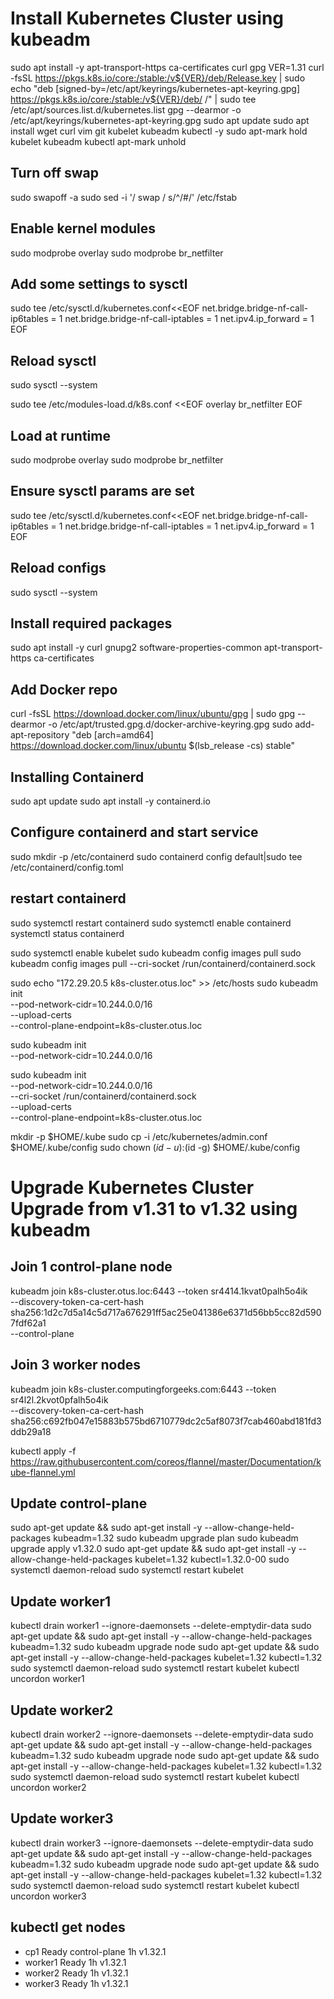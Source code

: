 # Install Kubernetes Cluster using kubeadm

sudo apt install -y apt-transport-https ca-certificates curl gpg
VER=1.31
curl -fsSL https://pkgs.k8s.io/core:/stable:/v${VER}/deb/Release.key | sudo echo "deb [signed-by=/etc/apt/keyrings/kubernetes-apt-keyring.gpg] https://pkgs.k8s.io/core:/stable:/v${VER}/deb/ /" | sudo tee /etc/apt/sources.list.d/kubernetes.list gpg --dearmor -o /etc/apt/keyrings/kubernetes-apt-keyring.gpg
sudo apt update
sudo apt install wget curl vim git kubelet kubeadm kubectl -y
sudo apt-mark hold kubelet kubeadm kubectl
apt-mark unhold

## Turn off swap
sudo swapoff -a 
sudo sed -i '/ swap / s/^/#/' /etc/fstab

## Enable kernel modules
sudo modprobe overlay
sudo modprobe br_netfilter

## Add some settings to sysctl
sudo tee /etc/sysctl.d/kubernetes.conf<<EOF
net.bridge.bridge-nf-call-ip6tables = 1
net.bridge.bridge-nf-call-iptables = 1
net.ipv4.ip_forward = 1
EOF

## Reload sysctl
sudo sysctl --system

sudo tee /etc/modules-load.d/k8s.conf <<EOF
overlay
br_netfilter
EOF

## Load at runtime
sudo modprobe overlay
sudo modprobe br_netfilter

## Ensure sysctl params are set
sudo tee /etc/sysctl.d/kubernetes.conf<<EOF
net.bridge.bridge-nf-call-ip6tables = 1
net.bridge.bridge-nf-call-iptables = 1
net.ipv4.ip_forward = 1
EOF

## Reload configs
sudo sysctl --system

## Install required packages
sudo apt install -y curl gnupg2 software-properties-common apt-transport-https ca-certificates

## Add Docker repo
curl -fsSL https://download.docker.com/linux/ubuntu/gpg | sudo gpg --dearmor -o /etc/apt/trusted.gpg.d/docker-archive-keyring.gpg
sudo add-apt-repository "deb [arch=amd64] https://download.docker.com/linux/ubuntu $(lsb_release -cs) stable"

## Installing Containerd
sudo apt update
sudo apt install -y containerd.io
## Configure containerd and start service
sudo mkdir -p /etc/containerd
sudo containerd config default|sudo tee /etc/containerd/config.toml
## restart containerd
sudo systemctl restart containerd
sudo systemctl enable containerd
systemctl status containerd

sudo systemctl enable kubelet
sudo kubeadm config images pull
sudo kubeadm config images pull --cri-socket /run/containerd/containerd.sock

sudo echo "172.29.20.5 k8s-cluster.otus.loc" >> /etc/hosts
sudo kubeadm init \
  --pod-network-cidr=10.244.0.0/16 \
  --upload-certs \
  --control-plane-endpoint=k8s-cluster.otus.loc

sudo kubeadm init \
  --pod-network-cidr=10.244.0.0/16

sudo kubeadm init \
  --pod-network-cidr=10.244.0.0/16 \
  --cri-socket /run/containerd/containerd.sock \
  --upload-certs \
  --control-plane-endpoint=k8s-cluster.otus.loc

 mkdir -p $HOME/.kube
 sudo cp -i /etc/kubernetes/admin.conf $HOME/.kube/config
 sudo chown $(id -u):$(id -g) $HOME/.kube/config

# Upgrade Kubernetes Cluster Upgrade from v1.31 to v1.32 using kubeadm
## Join 1 control-plane node
kubeadm join k8s-cluster.otus.loc:6443 --token sr4414.1kvat0palh5o4ik \
    --discovery-token-ca-cert-hash sha256:1d2c7d5a14c5d717a676291ff5ac25e041386e6371d56bb5cc82d5907fdf62a1 \
    --control-plane 
## Join 3 worker nodes
kubeadm join k8s-cluster.computingforgeeks.com:6443 --token sr4l2l.2kvot0pfalh5o4ik \
    --discovery-token-ca-cert-hash sha256:c692fb047e15883b575bd6710779dc2c5af8073f7cab460abd181fd3ddb29a18

kubectl apply -f https://raw.githubusercontent.com/coreos/flannel/master/Documentation/kube-flannel.yml

## Update control-plane
sudo apt-get update && sudo apt-get install -y --allow-change-held-packages kubeadm=1.32
sudo kubeadm upgrade plan
sudo kubeadm upgrade apply v1.32.0
sudo apt-get update && sudo apt-get install -y --allow-change-held-packages kubelet=1.32 kubectl=1.32.0-00
sudo systemctl daemon-reload
sudo systemctl restart kubelet

## Update worker1
kubectl drain worker1 --ignore-daemonsets --delete-emptydir-data
sudo apt-get update && sudo apt-get install -y --allow-change-held-packages kubeadm=1.32
sudo kubeadm upgrade node
sudo apt-get update && sudo apt-get install -y --allow-change-held-packages kubelet=1.32 kubectl=1.32
sudo systemctl daemon-reload
sudo systemctl restart kubelet
kubectl uncordon worker1 

## Update worker2
kubectl drain worker2 --ignore-daemonsets --delete-emptydir-data
sudo apt-get update && sudo apt-get install -y --allow-change-held-packages kubeadm=1.32
sudo kubeadm upgrade node
sudo apt-get update && sudo apt-get install -y --allow-change-held-packages kubelet=1.32 kubectl=1.32
sudo systemctl daemon-reload
sudo systemctl restart kubelet
kubectl uncordon worker2

## Update worker3
kubectl drain worker3 --ignore-daemonsets --delete-emptydir-data
sudo apt-get update && sudo apt-get install -y --allow-change-held-packages kubeadm=1.32
sudo kubeadm upgrade node
sudo apt-get update && sudo apt-get install -y --allow-change-held-packages kubelet=1.32 kubectl=1.32
sudo systemctl daemon-reload
sudo systemctl restart kubelet
kubectl uncordon worker3

## kubectl get nodes
- cp1       Ready    control-plane   1h   v1.32.1
- worker1   Ready    <none>          1h   v1.32.1
- worker2   Ready    <none>          1h   v1.32.1
- worker3   Ready    <none>          1h   v1.32.1
